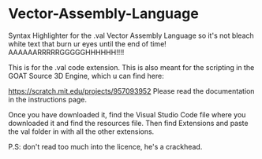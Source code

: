 # Vector-Assembly-Language
Syntax Highlighter for the .val Vector Assembly Language so it's not bleach white text 
that burn ur eyes until the end of time! AAAAAARRRRRGGGGGHHHHHH!!!!

This is for the .val code extension.
This is also meant for the scripting in the
GOAT Source 3D Engine, which u can find here:

https://scratch.mit.edu/projects/957093952
Please read the documentation in the instructions page.

Once you have downloaded it, find the Visual Studio Code file
where you downloaded it and find the resources file. Then find
Extensions and paste the val folder in with all the other extensions.

P.S: don't read too much into the licence, he's a crackhead.
